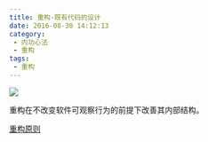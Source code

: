 ```yaml
---
title: 重构-既有代码的设计
date: 2016-08-30 14:12:13
category:
 - 内功心法
 - 重构
tags:
 - 重构
---
```


![](https://github.com/wfeii/wfeii.github.io_raw_important/blob/master/%E9%87%8D%E6%9E%84-%E6%97%A2%E6%9C%89%E4%BB%A3%E7%A0%81%E7%9A%84%E8%AE%BE%E8%AE%A1/%E9%87%8D%E6%9E%840-%E6%A6%82%E8%BF%B0.png?raw=true)  

重构在不改变软件可观察行为的前提下改善其内部结构。

[重构原则]()
